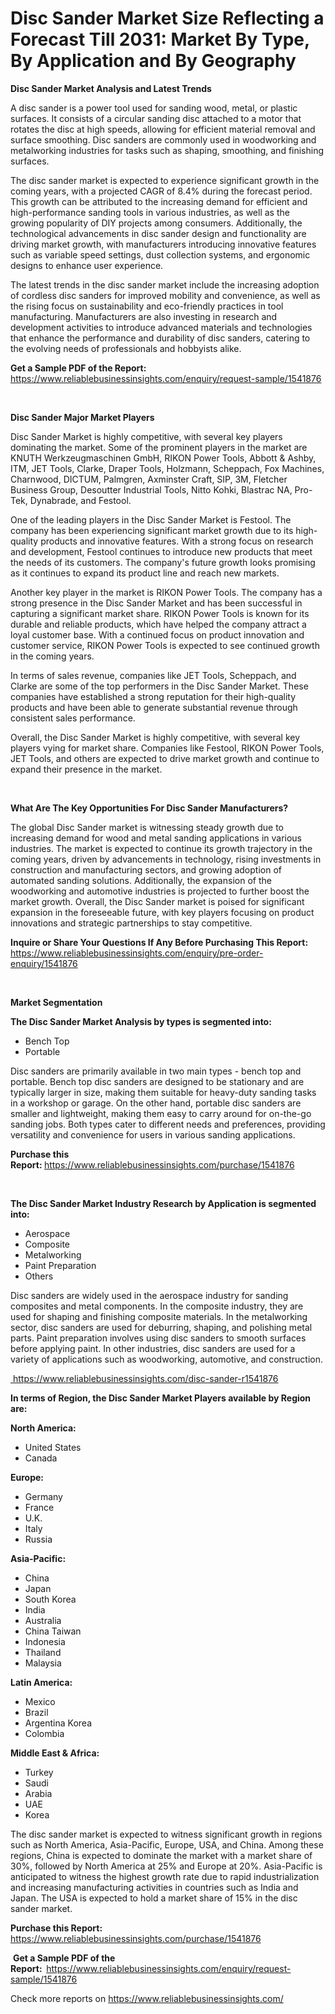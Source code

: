 <p><h1>Disc Sander Market Size Reflecting a Forecast Till 2031: Market By Type, By Application and By Geography</h1></p><p><strong>Disc Sander Market Analysis and Latest Trends</strong></p>
<p><p>A disc sander is a power tool used for sanding wood, metal, or plastic surfaces. It consists of a circular sanding disc attached to a motor that rotates the disc at high speeds, allowing for efficient material removal and surface smoothing. Disc sanders are commonly used in woodworking and metalworking industries for tasks such as shaping, smoothing, and finishing surfaces.</p><p>The disc sander market is expected to experience significant growth in the coming years, with a projected CAGR of 8.4% during the forecast period. This growth can be attributed to the increasing demand for efficient and high-performance sanding tools in various industries, as well as the growing popularity of DIY projects among consumers. Additionally, the technological advancements in disc sander design and functionality are driving market growth, with manufacturers introducing innovative features such as variable speed settings, dust collection systems, and ergonomic designs to enhance user experience.</p><p>The latest trends in the disc sander market include the increasing adoption of cordless disc sanders for improved mobility and convenience, as well as the rising focus on sustainability and eco-friendly practices in tool manufacturing. Manufacturers are also investing in research and development activities to introduce advanced materials and technologies that enhance the performance and durability of disc sanders, catering to the evolving needs of professionals and hobbyists alike.</p></p>
<p><strong>Get a Sample PDF of the Report:&nbsp;</strong> <a href="https://www.reliablebusinessinsights.com/enquiry/request-sample/1541876">https://www.reliablebusinessinsights.com/enquiry/request-sample/1541876</a></p>
<p>&nbsp;</p>
<p><strong>Disc Sander Major Market Players</strong></p>
<p><p>Disc Sander Market is highly competitive, with several key players dominating the market. Some of the prominent players in the market are KNUTH Werkzeugmaschinen GmbH, RIKON Power Tools, Abbott & Ashby, ITM, JET Tools, Clarke, Draper Tools, Holzmann, Scheppach, Fox Machines, Charnwood, DICTUM, Palmgren, Axminster Craft, SIP, 3M, Fletcher Business Group, Desoutter Industrial Tools, Nitto Kohki, Blastrac NA, Pro-Tek, Dynabrade, and Festool.</p><p>One of the leading players in the Disc Sander Market is Festool. The company has been experiencing significant market growth due to its high-quality products and innovative features. With a strong focus on research and development, Festool continues to introduce new products that meet the needs of its customers. The company's future growth looks promising as it continues to expand its product line and reach new markets.</p><p>Another key player in the market is RIKON Power Tools. The company has a strong presence in the Disc Sander Market and has been successful in capturing a significant market share. RIKON Power Tools is known for its durable and reliable products, which have helped the company attract a loyal customer base. With a continued focus on product innovation and customer service, RIKON Power Tools is expected to see continued growth in the coming years.</p><p>In terms of sales revenue, companies like JET Tools, Scheppach, and Clarke are some of the top performers in the Disc Sander Market. These companies have established a strong reputation for their high-quality products and have been able to generate substantial revenue through consistent sales performance.</p><p>Overall, the Disc Sander Market is highly competitive, with several key players vying for market share. Companies like Festool, RIKON Power Tools, JET Tools, and others are expected to drive market growth and continue to expand their presence in the market.</p></p>
<p>&nbsp;</p>
<p><strong>What Are The Key Opportunities For Disc Sander Manufacturers?</strong></p>
<p><p>The global Disc Sander market is witnessing steady growth due to increasing demand for wood and metal sanding applications in various industries. The market is expected to continue its growth trajectory in the coming years, driven by advancements in technology, rising investments in construction and manufacturing sectors, and growing adoption of automated sanding solutions. Additionally, the expansion of the woodworking and automotive industries is projected to further boost the market growth. Overall, the Disc Sander market is poised for significant expansion in the foreseeable future, with key players focusing on product innovations and strategic partnerships to stay competitive.</p></p>
<p><strong>Inquire or Share Your Questions If Any Before Purchasing This Report:</strong> <a href="https://www.reliablebusinessinsights.com/enquiry/pre-order-enquiry/1541876">https://www.reliablebusinessinsights.com/enquiry/pre-order-enquiry/1541876</a></p>
<p>&nbsp;</p>
<p><strong>Market Segmentation</strong></p>
<p><strong>The Disc Sander Market Analysis by types is segmented into:</strong></p>
<p><ul><li>Bench Top</li><li>Portable</li></ul></p>
<p><p>Disc sanders are primarily available in two main types - bench top and portable. Bench top disc sanders are designed to be stationary and are typically larger in size, making them suitable for heavy-duty sanding tasks in a workshop or garage. On the other hand, portable disc sanders are smaller and lightweight, making them easy to carry around for on-the-go sanding jobs. Both types cater to different needs and preferences, providing versatility and convenience for users in various sanding applications.</p></p>
<p><strong>Purchase this Report:&nbsp;</strong><a href="https://www.reliablebusinessinsights.com/purchase/1541876">https://www.reliablebusinessinsights.com/purchase/1541876</a></p>
<p>&nbsp;</p>
<p><strong>The Disc Sander Market Industry Research by Application is segmented into:</strong></p>
<p><ul><li>Aerospace</li><li>Composite</li><li>Metalworking</li><li>Paint Preparation</li><li>Others</li></ul></p>
<p><p>Disc sanders are widely used in the aerospace industry for sanding composites and metal components. In the composite industry, they are used for shaping and finishing composite materials. In the metalworking sector, disc sanders are used for deburring, shaping, and polishing metal parts. Paint preparation involves using disc sanders to smooth surfaces before applying paint. In other industries, disc sanders are used for a variety of applications such as woodworking, automotive, and construction.</p></p>
<p><a href="https://www.reliablebusinessinsights.com/disc-sander-r1541876">&nbsp;https://www.reliablebusinessinsights.com/disc-sander-r1541876</a></p>
<p><strong>In terms of Region, the Disc Sander Market Players available by Region are:</strong></p>
<p>
    <p> <strong> North America: </strong>
        <ul>
            <li>United States</li>
            <li>Canada</li>
        </ul>
        </p> 
    <p> <strong> Europe: </strong>
        <ul>
            <li>Germany</li>
            <li>France</li>
            <li>U.K.</li>
            <li>Italy</li>
            <li>Russia</li>
        </ul>
        </p> 
    <p> <strong> Asia-Pacific: </strong>
        <ul>
            <li>China</li>
            <li>Japan</li>
            <li>South Korea</li>
            <li>India</li>
            <li>Australia</li>
            <li>China Taiwan</li>
            <li>Indonesia</li>
            <li>Thailand</li>
            <li>Malaysia</li>
        </ul>
        </p> 
    <p> <strong> Latin America: </strong>
        <ul>
            <li>Mexico</li>
            <li>Brazil</li>
            <li>Argentina Korea</li>
            <li>Colombia</li>
        </ul>
        </p> 
    <p> <strong> Middle East & Africa: </strong>
        <ul>
            <li>Turkey</li>
            <li>Saudi</li>
            <li>Arabia</li>
            <li>UAE</li>
            <li>Korea</li>
        </ul>
    </p>
    </p>
<p><p>The disc sander market is expected to witness significant growth in regions such as North America, Asia-Pacific, Europe, USA, and China. Among these regions, China is expected to dominate the market with a market share of 30%, followed by North America at 25% and Europe at 20%. Asia-Pacific is anticipated to witness the highest growth rate due to rapid industrialization and increasing manufacturing activities in countries such as India and Japan. The USA is expected to hold a market share of 15% in the disc sander market.</p></p>
<p><strong>Purchase this Report: </strong><a href="https://www.reliablebusinessinsights.com/purchase/1541876">https://www.reliablebusinessinsights.com/purchase/1541876</a></p>
<p>&nbsp;<strong>Get a Sample PDF of the Report:&nbsp;&nbsp;</strong><a href="https://www.reliablebusinessinsights.com/enquiry/request-sample/1541876">https://www.reliablebusinessinsights.com/enquiry/request-sample/1541876</a></p>
<p><strong></strong></p>
<p>Check more reports on <a href="https://www.reliablebusinessinsights.com/">https://www.reliablebusinessinsights.com/</a></p>